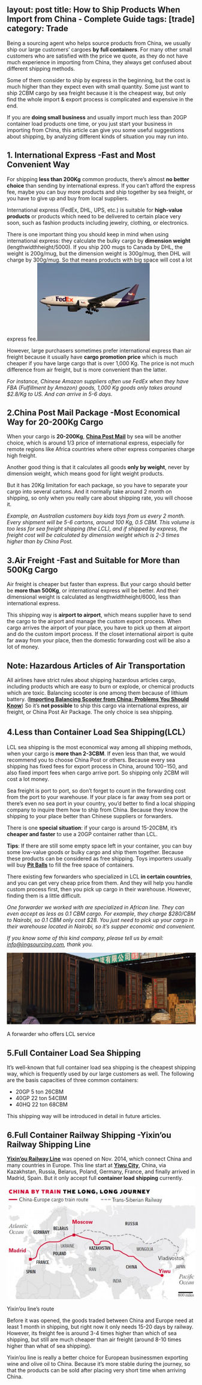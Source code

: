 layout: post
title: How to Ship Products When Import from China - Complete Guide
tags: [trade]
category: Trade
---

Being a sourcing agent who helps source products from China, we usually ship our large customers’ cargoes **by full containers**. For many other small customers who are satisfied with the price we quote, as they do not have much experience in importing from China, they always get confused about different shipping methods.

Some of them consider to ship by express in the beginning, but the cost is much higher than they expect even with small quantity. Some just want to ship 2CBM cargo by sea freight because it is the cheapest way, but only find the whole import & export process is complicated and expensive in the end.

If you are **doing small business** and usually import much less than 20GP container load products one time, or you just start your business in importing from China, this article can give you some useful suggestions about shipping, by analyzing different kinds of situation you may run into.

## 1. International Express -Fast and Most Convenient Way

For shipping **less than 200Kg** common products, there’s almost **no better choice** than sending by international express. If you can’t afford the express fee, maybe you can buy more products and ship together by sea freight, or you have to give up and buy from local suppliers.  

International express (FedEx, DHL, UPS, etc.) is suitable for **high-value products** or products which need to be delivered to certain place very soon, such as fashion products including jewelry, clothing, or electronics.

There is one important thing you should keep in mind when using international express: they calculate the bulky cargo by **dimension weight** (length*width*height/5000). If you ship 200 mugs to Canada by DHL, the weight is 200g/mug, but the dimension weight is 300g/mug, then DHL will charge by 300g/mug. So that means products with big space will cost a lot express fee.![international express-FedEx](../resources/images/FedEx_Boeing_777-F28_Zhao-300x208.jpg )

However, large purchasers sometimes prefer international express than air freight because it usually have **cargo promotion price** which is much cheaper if you have large cargo that is over 1,000 Kg. The price is not much difference from air freight, but is more convenient than the latter.

_For instance, Chinese Amazon suppliers often use FedEx when they have FBA (Fulfillment by Amazon) goods, 1,000 Kg goods only takes around $2.8/Kg to US. And can arrive in 5-6 days._

## 2.China Post Mail Package -Most Economical Way for 20-200Kg Cargo

When your cargo is **20-200Kg**, **[China Post Mail](http://english.chinapost.com.cn/)** by sea will be another choice, which is around 1/3 price of international express, especially for remote regions like Africa countries where other express companies charge high freight.

Another good thing is that it calculates all goods **only by weight**, never by dimension weight, which means good for light weight products.

But it has 20Kg limitation for each package, so you have to separate your cargo into several cartons. And it normally take around 2 month on shipping, so only when you really care about shipping rate, you will choose it.

_Example, an Australian customers buy kids toys from us every 2 month. Every shipment will be 5-6 cartons, around 100 Kg, 0.5 CBM. This volume is too less for sea freight shipping (the LCL), and if shipped by express, the freight cost will be calculated by dimension weight which is 2-3 times higher than by China Post._ 

## 3.Air Freight -Fast and Suitable for More than 500Kg Cargo

Air freight is cheaper but faster than express. But your cargo should better be **more than 500Kg**, or international express will be better. And their dimensional weight is calculated as length*width*height/6000, less than international express.

This shipping way is **airport to airport**, which means supplier have to send the cargo to the airport and manage the custom export process. When cargo arrives the airport of your place, you have to pick up them at airport and do the custom import process. If the closet international airport is quite far away from your place, then the domestic forwarding cost will be also a lot of money.

## Note: Hazardous Articles of Air Transportation

All airlines have strict rules about shipping hazardous articles cargo, including products which are easy to burn or explode, or chemical products which are toxic. Balancing scooter is one among them because of lithium battery. ([**Importing Balancing Scooter from China: Problems You Should Know**](https://jingsourcing.com/importing-balancing-scooter-china-problems-know/)) So it’s **not possible** to ship this cargo via international express, air freight, or China Post Air Package. The only choice is sea shipping.

## 4.Less than Container Load Sea Shipping(LCL）

LCL sea shipping is the most economical way among all shipping methods, when your cargo is **more than 2-3CBM**. If even less than that, we would recommend you to choose China Post or others. Because every sea shipping has fixed fees for export process in China, around $100-$150, and also fixed import fees when cargo arrive port. So shipping only 2CBM will cost a lot money.

Sea freight is port to port, so don’t forget to count in the forwarding cost from the port to your warehouse. If your place is far away from sea port or there’s even no sea port in your country, you’d better to find a local shipping company to inquire them how to ship from China. Because they know the shipping to your place better than Chinese suppliers or forwarders.

There is one **special situation**: if your cargo is around 15-20CBM, it’s **cheaper and faster** to use a 20GP container rather than LCL.

**Tips**: If there are still some empty space left in your container, you can buy some low-value goods or bulky cargo and ship them together. Because these products can be considered as free shipping. Toys importers usually will buy **[Pit Balls](https://jingsourcing.com/product/pit-balls/)** to fill the free space of containers.

There existing few forwarders who specialized in LCL **in certain countries**, and you can get very cheap price from them. And they will help you handle custom process first, then you pick up cargo in their warehouse. However, finding them is a little difficult.

_One forwarder we worked with are specialized in African line. They can even accept as less as 0.1 CBM cargo. For example, they charge $280/CBM to Nairobi, so 0.1 CBM only cost $28. You just need to pick up your cargo in their warehouse located in Nairobi, so it’s supper economic and convenient._ 

_If you know some of this kind company, please tell us by email:_ [_info@jingsourcing.com_](mailto:info@jingsourcing.com)_, thank you._

![Less container load sea shipping way](../resources/images/LCL-sea-shipping.png )

A forwarder who offers LCL service

## 5.Full Container Load Sea Shipping

It’s well-known that full container load sea shipping is the cheapest shipping way, which is frequently used by our large customers as well. The following are the basis capacities of three common containers:

* 20GP 5 ton           26CBM
* 40GP 22 ton        54CBM
* 40HQ 22 ton       68CBM

This shipping way will be introduced in detail in future articles.

## 6.Full Container Railway Shipping -Yixin’ou Railway Shipping Line

**[Yixin’ou Railway Line](https://www.rt.com/news/207447-china-spain-longest-train/)** was opened on Nov. 2014, which connect China and many countries in Europe. This line start at **[Yiwu City](https://jingsourcing.com/yiwu-wholesale-market-guide-1/)**, China, via Kazakhstan, Russia, Belarus, Poland, Germany, France, and finally arrived in Madrid, Spain. But it only accept full **container load shipping** currently.

![yixin'ou railway line](../resources/images/yixinou-line.jpg )

Yixin’ou line’s route

Before it was opened, the goods traded between China and Europe need at least 1 month in shipping, but right now it only needs 15-20 days by railway. However, its freight fee is around 3-4 times higher than which of sea shipping, but still are much cheaper than air freight (around 8-10 times higher than what of sea shipping).

Yixin’ou line is really a better choice for European businessmen exporting wine and olive oil to China. Because it’s more stable during the journey, so that the products can be sold after placing very short time when arriving China.
     